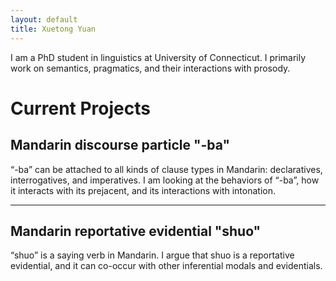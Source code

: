 ```yaml
---
layout: default
title: Xuetong Yuan
---
```


I am a PhD student in linguistics at University of Connecticut. I primarily work on semantics, pragmatics, and their interactions with prosody.

**Current Projects**
=======

## Mandarin discourse particle "-ba"

“-ba” can be attached to all kinds of clause types in Mandarin: declaratives, interrogatives, and imperatives. I am looking at the behaviors of “-ba”, how it interacts with its prejacent, and its interactions with intonation.

---

## Mandarin reportative evidential "shuo"

“shuo” is a saying verb in Mandarin. I argue that shuo is a reportative evidential, and it can co-occur with other inferential modals and evidentials.
